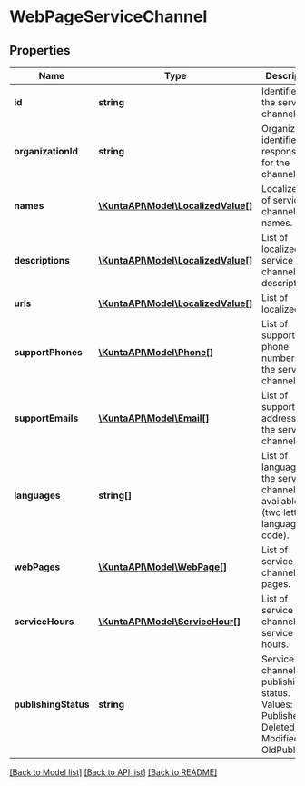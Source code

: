 # WebPageServiceChannel

## Properties
Name | Type | Description | Notes
------------ | ------------- | ------------- | -------------
**id** | **string** | Identifier for the service channel. | [optional] 
**organizationId** | **string** | Organization identifier responsible for the channel. | [optional] 
**names** | [**\KuntaAPI\Model\LocalizedValue[]**](LocalizedValue.md) | Localized list of service channel names. | [optional] 
**descriptions** | [**\KuntaAPI\Model\LocalizedValue[]**](LocalizedValue.md) | List of localized service channel descriptions. | [optional] 
**urls** | [**\KuntaAPI\Model\LocalizedValue[]**](LocalizedValue.md) | List of localized urls. | [optional] 
**supportPhones** | [**\KuntaAPI\Model\Phone[]**](Phone.md) | List of support phone numbers for the service channel. | [optional] 
**supportEmails** | [**\KuntaAPI\Model\Email[]**](Email.md) | List of support email addresses for the service channel. | [optional] 
**languages** | **string[]** | List of languages the service channel is available in (two letter language code). | [optional] 
**webPages** | [**\KuntaAPI\Model\WebPage[]**](WebPage.md) | List of service channel web pages. | [optional] 
**serviceHours** | [**\KuntaAPI\Model\ServiceHour[]**](ServiceHour.md) | List of service channel service hours. | [optional] 
**publishingStatus** | **string** | Service channel publishing status. Values: Draft, Published, Deleted, Modified or OldPublished. | [optional] 

[[Back to Model list]](../README.md#documentation-for-models) [[Back to API list]](../README.md#documentation-for-api-endpoints) [[Back to README]](../README.md)


